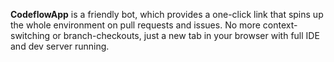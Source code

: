 **CodeflowApp** is a friendly bot, which provides a one-click link that spins up the whole environment on pull requests and issues. No more context-switching or branch-checkouts, just a new tab in your browser with full IDE and dev server running.
